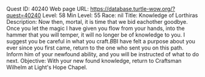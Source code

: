 Quest ID: 40240
Web page URL: https://database.turtle-wow.org/?quest=40240
Level: 58
Min Level: 55
Race: nil
Title: Knowledge of Lorthiras
Description: Now then, mortal, it is time that we bid eachother goodbye. Once you let the magic I have given you flow from your hands, into the hammer that you will temper, it will no longer be of knowledge to you. I suggest you be careful in what you craft.$B$BI have felt a purpose about you ever since you first came, return to the one who sent you on this path. Inform him of your newfound ability, and you will be instructed of what to do next.
Objective: With your new found knowledge, return to Craftsman Wilhelm at Light's Hope Chapel.
